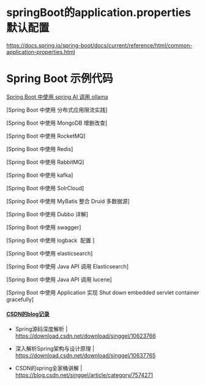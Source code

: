 # springBoot的application.properties默认配置
https://docs.spring.io/spring-boot/docs/current/reference/html/common-application-properties.html

# Spring Boot 示例代码
[Spring Boot 中使用 spring AI 调用 ollama](https://github.com/singgel/SpringBoot-AI)

[Spring Boot 中使用 分布式应用限流实践]
 
[Spring Boot 中使用 MongoDB 增删改查]

[Spring Boot 中使用 RocketMQ]

[Spring Boot 中使用 Redis]

[Spring Boot 中使用 RabbitMQ]

[Spring Boot 中使用 kafka]

[Spring Boot 中使用 SolrCloud]

[Spring Boot 中使用 MyBatis 整合 Druid 多数据源]

[Spring Boot 中使用 Dubbo 详解]

[Spring Boot 中使用 swagger]

[Spring Boot 中使用 logback  配置 ]

[Spring Boot 中使用 elasticsearch]

[Spring Boot 中使用 Java API 调用 Elasticsearch]

[Spring Boot 中使用 Java API 调用 lucene]

[Spring Boot 中使用 Application 实现 Shut down embedded servlet container gracefully]

#### [CSDN的blog记录](https://blog.csdn.net/singgel/article/category/7574271)


- Spring源码深度解析 | https://download.csdn.net/download/singgel/10623766

 
- 深入解析Spring架构与设计原理 | https://download.csdn.net/download/singgel/10637765

- CSDN的spring全家桶讲解 | https://blog.csdn.net/singgel/article/category/7574271

